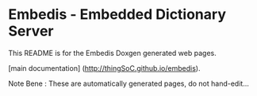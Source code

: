# Embedis - Embedded Dictionary Server 

This README is for the Embedis Doxgen generated web pages.

[main documentation] (http://thingSoC.github.io/embedis).

Note Bene : These are automatically generated pages, do not hand-edit...

